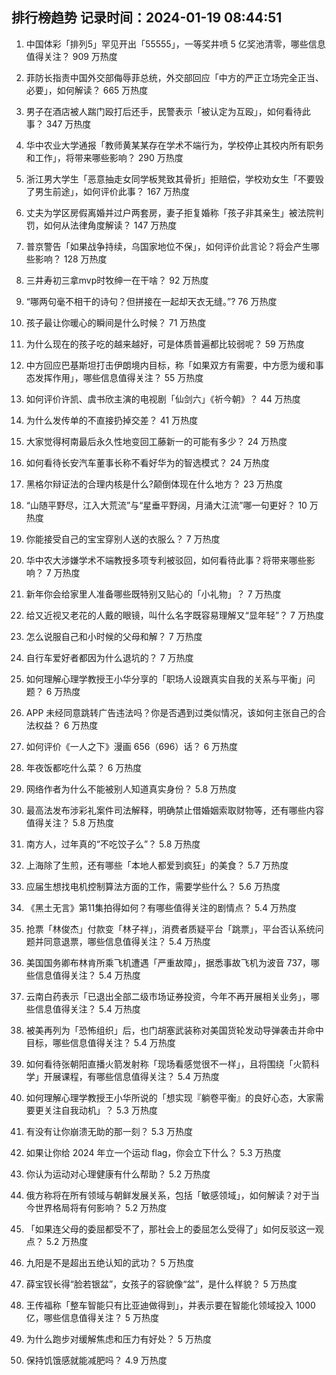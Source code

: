 
## 排行榜趋势 记录时间：2024-01-19 08:44:51
  
  1. 中国体彩「排列5」罕见开出「55555」，一等奖井喷 5 亿奖池清零，哪些信息值得关注？ 909 万热度
    
  2. 菲防长指责中国外交部侮辱菲总统，外交部回应「中方的严正立场完全正当、必要」，如何解读？ 665 万热度
    
  3. 男子在酒店被人踹门殴打后还手，民警表示「被认定为互殴」，如何看待此事？ 347 万热度
    
  4. 华中农业大学通报「教师黄某某存在学术不端行为，学校停止其校内所有职务和工作」，将带来哪些影响？ 290 万热度
    
  5. 浙江男大学生「恶意抽走女同学板凳致其骨折」拒赔偿，学校劝女生「不要毁了男生前途」，如何评价此事？ 167 万热度
    
  6. 丈夫为学区房假离婚并过户两套房，妻子拒复婚称「孩子非其亲生」被法院判罚，如何从法律角度解读？ 147 万热度
    
  7. 普京警告「如果战争持续，乌国家地位不保」，如何评价此言论？将会产生哪些影响？ 128 万热度
    
  8. 三井寿初三拿mvp时牧绅一在干啥？ 92 万热度
    
  9. “哪两句毫不相干的诗句？但拼接在一起却天衣无缝。”? 76 万热度
    
  10. 孩子最让你暖心的瞬间是什么时候？ 71 万热度
    
  11. 为什么现在的孩子吃的越来越好，可是体质普遍都比较弱呢？ 59 万热度
    
  12. 中方回应巴基斯坦打击伊朗境内目标，称「如果双方有需要，中方愿为缓和事态发挥作用」，哪些信息值得关注？ 55 万热度
    
  13. 如何评价许凯、虞书欣主演的电视剧「仙剑六」《祈今朝》？ 44 万热度
    
  14. 为什么发传单的不直接扔掉交差？ 41 万热度
    
  15. 大家觉得柯南最后永久性地变回工藤新一的可能有多少？ 24 万热度
    
  16. 如何看待长安汽车董事长称不看好华为的智选模式？ 24 万热度
    
  17. 黑格尔辩证法的合理内核是什么?颠倒体现在什么地方？ 23 万热度
    
  18. “山随平野尽，江入大荒流”与“星垂平野阔，月涌大江流”哪一句更好？ 10 万热度
    
  19. 你能接受自己的宝宝穿别人送的衣服么？ 7 万热度
    
  20. 华中农大涉嫌学术不端教授多项专利被驳回，如何看待此事？将带来哪些影响？ 7 万热度
    
  21. 新年你会给家里人准备哪些既特别又贴心的「小礼物」？ 7 万热度
    
  22. 给又近视又老花的人戴的眼镜，叫什么名字既容易理解又“显年轻”？ 7 万热度
    
  23. 怎么说服自己和小时候的父母和解？ 7 万热度
    
  24. 自行车爱好者都因为什么退坑的？ 7 万热度
    
  25. 如何理解心理学教授王小华分享的「职场人设跟真实自我的关系与平衡」问题？ 6 万热度
    
  26. APP 未经同意跳转广告违法吗？你是否遇到过类似情况，该如何主张自己的合法权益？ 6 万热度
    
  27. 如何评价《一人之下》漫画 656（696）话？ 6 万热度
    
  28. 年夜饭都吃什么菜？ 6 万热度
    
  29. 网络作者为什么不能被别人知道真实身份？ 5.8 万热度
    
  30. 最高法发布涉彩礼案件司法解释，明确禁止借婚姻索取财物等，还有哪些内容值得关注？ 5.8 万热度
    
  31. 南方人，过年真的“不吃饺子么”？ 5.8 万热度
    
  32. 上海除了生煎，还有哪些「本地人都爱到疯狂」的美食？ 5.7 万热度
    
  33. 应届生想找电机控制算法方面的工作，需要学些什么？ 5.6 万热度
    
  34. 《黑土无言》第11集拍得如何？有哪些值得关注的剧情点？ 5.4 万热度
    
  35. 抢票「林俊杰」付款变「林子祥」，消费者质疑平台「跳票」，平台否认系统问题并同意退票，哪些信息值得关注？ 5.4 万热度
    
  36. 美国国务卿布林肯所乘飞机遭遇「严重故障」，据悉事故飞机为波音 737，哪些信息值得关注？ 5.4 万热度
    
  37. 云南白药表示「已退出全部二级市场证券投资，今年不再开展相关业务」，哪些信息值得关注？ 5.4 万热度
    
  38. 被美再列为「恐怖组织」后，也门胡塞武装称对美国货轮发动导弹袭击并命中目标，哪些信息值得关注？ 5.4 万热度
    
  39. 如何看待张朝阳直播火箭发射称「现场看感觉很不一样」，且将围绕「火箭科学」开展课程，有哪些信息值得关注？ 5.4 万热度
    
  40. 如何理解心理学教授王小华所说的「想实现『躺卷平衡』的良好心态，大家需要更关注自我动机」？ 5.3 万热度
    
  41. 有没有让你崩溃无助的那一刻？ 5.3 万热度
    
  42. 如果让你给 2024 年立一个运动 flag，你会立下什么？ 5.3 万热度
    
  43. 你认为运动对心理健康有什么帮助？ 5.2 万热度
    
  44. 俄方称将在所有领域与朝鲜发展关系，包括「敏感领域」，如何解读？对于当今世界格局将有何影响？ 5.2 万热度
    
  45. 「如果连父母的委屈都受不了，那社会上的委屈怎么受得了」如何反驳这一观点？ 5.2 万热度
    
  46. 九阳是不是超出五绝认知的武功？ 5 万热度
    
  47. 薛宝钗长得“脸若银盆”，女孩子的容貌像“盆”，是什么样貌？ 5 万热度
    
  48. 王传福称「整车智能只有比亚迪做得到」，并表示要在智能化领域投入 1000 亿，哪些信息值得关注？ 5 万热度
    
  49. 为什么跑步对缓解焦虑和压力有好处？ 5 万热度
    
  50. 保持饥饿感就能减肥吗？ 4.9 万热度
    